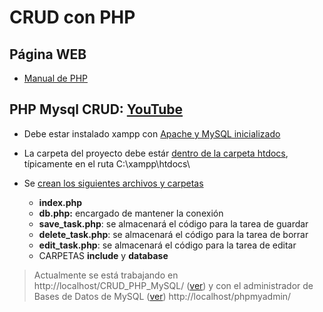 # CRUD con PHP
## Página WEB

- [Manual de PHP](https://desarrolloweb.com/manuales/manual-php.html)


## PHP Mysql CRUD:  [YouTube](https://youtu.be/pn2v9lPakHQ)
- Debe estar instalado xampp con [Apache y MySQL inicializado](https://github.com/MaodeColombia/CRUD_PHP_MySQL/blob/master/extra/image/20220921221821.png)


- La carpeta del proyecto debe estár [dentro de la carpeta htdocs](extra/image/20220921223258.png), típicamente en el ruta C:\xampp\htdocs\

- Se [crean los siguientes archivos y carpetas](extra/image/20220921225841.png)
  - **index.php**
  - **db.php:** encargado de mantener la conexión
  - **save_task.php**: se almacenará el código para la tarea de guardar
  - **delete_task.php**: se almacenará el código para la tarea de borrar
  - **edit_task.php**: se almacenará el código para la tarea de editar 
  - CARPETAS **include** y **database**

>Actualmente se está trabajando en http://localhost/CRUD_PHP_MySQL/ ([ver](extra/image/20220921230732.png)) y con el administrador de Bases de Datos de MySQL ([ver](extra/image/20220921230450.png)) http://localhost/phpmyadmin/
